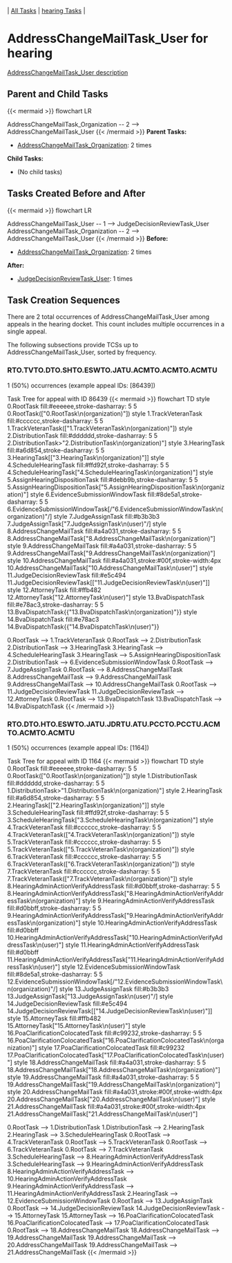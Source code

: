 ---
---
<!-- DO NOT EDIT THIS FILE.  This file is autogenerated. -->
| [All Tasks](../alltasks.md) | [hearing Tasks](tasklist.md) |

# AddressChangeMailTask_User for hearing

[AddressChangeMailTask_User description](../task_descr/AddressChangeMailTask_User.md)

## Parent and Child Tasks

{{< mermaid >}}
flowchart LR

AddressChangeMailTask_Organization -- 2 --> AddressChangeMailTask_User
{{< /mermaid >}}
**Parent Tasks:**

   * [AddressChangeMailTask_Organization](AddressChangeMailTask_Organization.md): 2 times

**Child Tasks:**

   * (No child tasks)

## Tasks Created Before and After

{{< mermaid >}}
flowchart LR

AddressChangeMailTask_User -- 1 --> JudgeDecisionReviewTask_User
AddressChangeMailTask_Organization -- 2 --> AddressChangeMailTask_User
{{< /mermaid >}}
**Before:**

   * [AddressChangeMailTask_Organization](AddressChangeMailTask_Organization.md): 2 times

**After:**

   * [JudgeDecisionReviewTask_User](JudgeDecisionReviewTask_User.md): 1 times

## Task Creation Sequences

There are 2 total occurrences of AddressChangeMailTask_User among appeals in the hearing docket.  This count includes multiple occurrences in a single appeal.

The following subsections provide TCSs up to AddressChangeMailTask_User, sorted by frequency.

### RTO.TVTO.DTO.SHTO.ESWTO.JATU.ACMTO.ACMTO.ACMTU

1 (50%) occurrences (example appeal IDs: [86439])

Task Tree for appeal with ID 86439
{{< mermaid >}}
flowchart TD
style 0.RootTask fill:#eeeeee,stroke-dasharray: 5 5
  0.RootTask(["0.RootTask\n(organization)"])
style 1.TrackVeteranTask fill:#cccccc,stroke-dasharray: 5 5
  1.TrackVeteranTask(["1.TrackVeteranTask\n(organization)"])
style 2.DistributionTask fill:#dddddd,stroke-dasharray: 5 5
  2.DistributionTask>"2.DistributionTask\n(organization)"]
style 3.HearingTask fill:#a6d854,stroke-dasharray: 5 5
  3.HearingTask[["3.HearingTask\n(organization)"]]
style 4.ScheduleHearingTask fill:#ffd92f,stroke-dasharray: 5 5
  4.ScheduleHearingTask["4.ScheduleHearingTask\n(organization)"]
style 5.AssignHearingDispositionTask fill:#debb9b,stroke-dasharray: 5 5
  5.AssignHearingDispositionTask["5.AssignHearingDispositionTask\n(organization)"]
style 6.EvidenceSubmissionWindowTask fill:#8de5a1,stroke-dasharray: 5 5
  6.EvidenceSubmissionWindowTask[/"6.EvidenceSubmissionWindowTask\n(organization)"/]
style 7.JudgeAssignTask fill:#b3b3b3
  7.JudgeAssignTask[\"7.JudgeAssignTask\n(user)"/]
style 8.AddressChangeMailTask fill:#a4a031,stroke-dasharray: 5 5
  8.AddressChangeMailTask["8.AddressChangeMailTask\n(organization)"]
style 9.AddressChangeMailTask fill:#a4a031,stroke-dasharray: 5 5
  9.AddressChangeMailTask["9.AddressChangeMailTask\n(organization)"]
style 10.AddressChangeMailTask fill:#a4a031,stroke:#00f,stroke-width:4px
  10.AddressChangeMailTask["10.AddressChangeMailTask\n(user)"]
style 11.JudgeDecisionReviewTask fill:#e5c494
  11.JudgeDecisionReviewTask[["11.JudgeDecisionReviewTask\n(user)"]]
style 12.AttorneyTask fill:#ffb482
  12.AttorneyTask["12.AttorneyTask\n(user)"]
style 13.BvaDispatchTask fill:#e78ac3,stroke-dasharray: 5 5
  13.BvaDispatchTask{{"13.BvaDispatchTask\n(organization)"}}
style 14.BvaDispatchTask fill:#e78ac3
  14.BvaDispatchTask{{"14.BvaDispatchTask\n(user)"}}

0.RootTask --> 1.TrackVeteranTask
0.RootTask --> 2.DistributionTask
2.DistributionTask --> 3.HearingTask
3.HearingTask --> 4.ScheduleHearingTask
3.HearingTask --> 5.AssignHearingDispositionTask
2.DistributionTask --> 6.EvidenceSubmissionWindowTask
0.RootTask --> 7.JudgeAssignTask
0.RootTask --> 8.AddressChangeMailTask
8.AddressChangeMailTask --> 9.AddressChangeMailTask
9.AddressChangeMailTask --> 10.AddressChangeMailTask
0.RootTask --> 11.JudgeDecisionReviewTask
11.JudgeDecisionReviewTask --> 12.AttorneyTask
0.RootTask --> 13.BvaDispatchTask
13.BvaDispatchTask --> 14.BvaDispatchTask
{{< /mermaid >}}


### RTO.DTO.HTO.ESWTO.JATU.JDRTU.ATU.PCCTO.PCCTU.ACMTO.ACMTO.ACMTU

1 (50%) occurrences (example appeal IDs: [1164])

Task Tree for appeal with ID 1164
{{< mermaid >}}
flowchart TD
style 0.RootTask fill:#eeeeee,stroke-dasharray: 5 5
  0.RootTask(["0.RootTask\n(organization)"])
style 1.DistributionTask fill:#dddddd,stroke-dasharray: 5 5
  1.DistributionTask>"1.DistributionTask\n(organization)"]
style 2.HearingTask fill:#a6d854,stroke-dasharray: 5 5
  2.HearingTask[["2.HearingTask\n(organization)"]]
style 3.ScheduleHearingTask fill:#ffd92f,stroke-dasharray: 5 5
  3.ScheduleHearingTask["3.ScheduleHearingTask\n(organization)"]
style 4.TrackVeteranTask fill:#cccccc,stroke-dasharray: 5 5
  4.TrackVeteranTask(["4.TrackVeteranTask\n(organization)"])
style 5.TrackVeteranTask fill:#cccccc,stroke-dasharray: 5 5
  5.TrackVeteranTask(["5.TrackVeteranTask\n(organization)"])
style 6.TrackVeteranTask fill:#cccccc,stroke-dasharray: 5 5
  6.TrackVeteranTask(["6.TrackVeteranTask\n(organization)"])
style 7.TrackVeteranTask fill:#cccccc,stroke-dasharray: 5 5
  7.TrackVeteranTask(["7.TrackVeteranTask\n(organization)"])
style 8.HearingAdminActionVerifyAddressTask fill:#d0bbff,stroke-dasharray: 5 5
  8.HearingAdminActionVerifyAddressTask["8.HearingAdminActionVerifyAddressTask\n(organization)"]
style 9.HearingAdminActionVerifyAddressTask fill:#d0bbff,stroke-dasharray: 5 5
  9.HearingAdminActionVerifyAddressTask["9.HearingAdminActionVerifyAddressTask\n(organization)"]
style 10.HearingAdminActionVerifyAddressTask fill:#d0bbff
  10.HearingAdminActionVerifyAddressTask["10.HearingAdminActionVerifyAddressTask\n(user)"]
style 11.HearingAdminActionVerifyAddressTask fill:#d0bbff
  11.HearingAdminActionVerifyAddressTask["11.HearingAdminActionVerifyAddressTask\n(user)"]
style 12.EvidenceSubmissionWindowTask fill:#8de5a1,stroke-dasharray: 5 5
  12.EvidenceSubmissionWindowTask[/"12.EvidenceSubmissionWindowTask\n(organization)"/]
style 13.JudgeAssignTask fill:#b3b3b3
  13.JudgeAssignTask[\"13.JudgeAssignTask\n(user)"/]
style 14.JudgeDecisionReviewTask fill:#e5c494
  14.JudgeDecisionReviewTask[["14.JudgeDecisionReviewTask\n(user)"]]
style 15.AttorneyTask fill:#ffb482
  15.AttorneyTask["15.AttorneyTask\n(user)"]
style 16.PoaClarificationColocatedTask fill:#c99232,stroke-dasharray: 5 5
  16.PoaClarificationColocatedTask["16.PoaClarificationColocatedTask\n(organization)"]
style 17.PoaClarificationColocatedTask fill:#c99232
  17.PoaClarificationColocatedTask["17.PoaClarificationColocatedTask\n(user)"]
style 18.AddressChangeMailTask fill:#a4a031,stroke-dasharray: 5 5
  18.AddressChangeMailTask["18.AddressChangeMailTask\n(organization)"]
style 19.AddressChangeMailTask fill:#a4a031,stroke-dasharray: 5 5
  19.AddressChangeMailTask["19.AddressChangeMailTask\n(organization)"]
style 20.AddressChangeMailTask fill:#a4a031,stroke:#00f,stroke-width:4px
  20.AddressChangeMailTask["20.AddressChangeMailTask\n(user)"]
style 21.AddressChangeMailTask fill:#a4a031,stroke:#00f,stroke-width:4px
  21.AddressChangeMailTask["21.AddressChangeMailTask\n(user)"]

0.RootTask --> 1.DistributionTask
1.DistributionTask --> 2.HearingTask
2.HearingTask --> 3.ScheduleHearingTask
0.RootTask --> 4.TrackVeteranTask
0.RootTask --> 5.TrackVeteranTask
0.RootTask --> 6.TrackVeteranTask
0.RootTask --> 7.TrackVeteranTask
3.ScheduleHearingTask --> 8.HearingAdminActionVerifyAddressTask
3.ScheduleHearingTask --> 9.HearingAdminActionVerifyAddressTask
8.HearingAdminActionVerifyAddressTask --> 10.HearingAdminActionVerifyAddressTask
9.HearingAdminActionVerifyAddressTask --> 11.HearingAdminActionVerifyAddressTask
2.HearingTask --> 12.EvidenceSubmissionWindowTask
0.RootTask --> 13.JudgeAssignTask
0.RootTask --> 14.JudgeDecisionReviewTask
14.JudgeDecisionReviewTask --> 15.AttorneyTask
15.AttorneyTask --> 16.PoaClarificationColocatedTask
16.PoaClarificationColocatedTask --> 17.PoaClarificationColocatedTask
0.RootTask --> 18.AddressChangeMailTask
18.AddressChangeMailTask --> 19.AddressChangeMailTask
19.AddressChangeMailTask --> 20.AddressChangeMailTask
19.AddressChangeMailTask --> 21.AddressChangeMailTask
{{< /mermaid >}}


